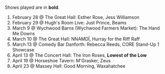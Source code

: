 Shows played are in **bold**.

1. February 28 @ The Great Hall: Esther Rose, Jess Williamson
1. February 29 @ Hugh's Room Live: Just Prince, Beams
1. March 9 @ Wychwood Barns (Wychwood Farmers Market): The Hand Me Downs
1. March 10 @ The Great Hall: NNAMDÏ, Hurray for the Riff Raff
1. March 13 @ Comedy Bar Danforth: Rebecca Reeds, CORE Stand-Up 1 Showcase
1. April 13 @ The Concert Hall: The Iron Roses, **Lowest of the Low**
1. April 19 @ Horseshoe Tavern: M'Grasker, Zeus
1. April 23 @ Massey Hall: Good Morning, Waxahatchee
